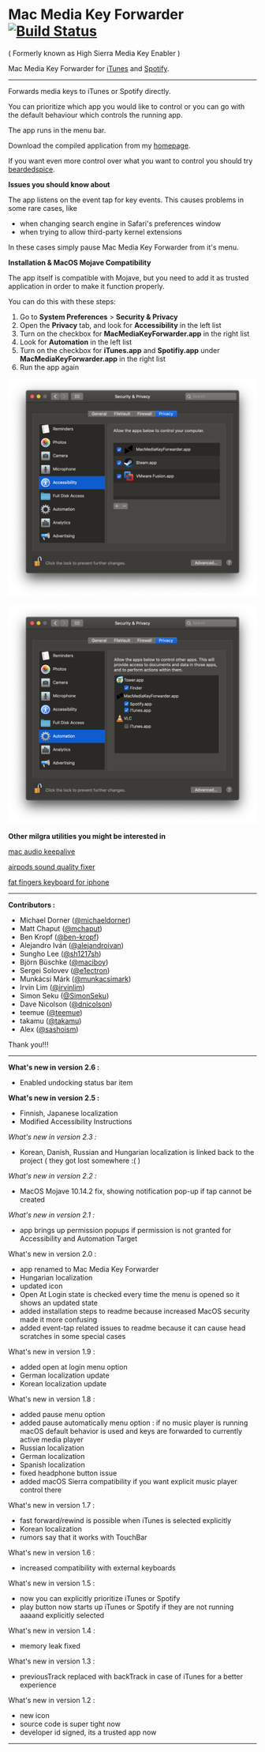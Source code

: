 # Mac Media Key Forwarder [![Build Status](https://travis-ci.org/milgra/highsierramediakeyenabler.svg?branch=master)](https://travis-ci.org/milgra/macmediakeyforwarder#)

( Formerly known as High Sierra Media Key Enabler )

Mac Media Key Forwarder for [iTunes](https://www.apple.com/itunes/) and [Spotify](http://www.spotify.com).

---

Forwards media keys to iTunes or Spotify directly.

You can prioritize which app you would like to control or you can go with the default behaviour which controls the running app.

The app runs in the menu bar.

Download the compiled application from my [homepage](http://milgra.com/high-sierra-media-key-enabler.html).

If you want even more control over what you want to control you should try [beardedspice](http://beardedspice.github.io).

**Issues you should know about**

The app listens on the event tap for key events. This causes problems in some rare cases, like 
- when changing search engine in Safari's preferences window
- when trying to allow third-party kernel extensions

In these cases simply pause Mac Media Key Forwarder from it's menu.

**Installation & MacOS Mojave Compatibility**

The app itself is compatible with Mojave, but you need to add it as trusted application in order to make it function properly.

You can do this with these steps:
1. Go to **System Preferences** > **Security & Privacy**
2. Open the **Privacy** tab, and look for **Accessibility** in the left list
3. Turn on the checkbox for **MacMediaKeyForwarder.app** in the right list
2. Look for **Automation** in the left list
3. Turn on the checkbox for **iTunes.app** and **Spotifiy.app** under **MacMediaKeyForwarder.app** in the right list
4. Run the app again

![Security Setting](security_a.png)

![Security Setting](security_b.png)

**Other milgra utilities you might be interested in**

[mac audio keepalive](https://github.com/milgra/macaudiokeepalive)

[airpods sound quality fixer](https://github.com/milgra/airpodssoundqualityfixer)

[fat fingers keyboard for iphone](https://github.com/milgra/fatfingerskeyboard)

---

**Contributors :** 
* Michael Dorner ([@michaeldorner](http://github.com/michaeldorner))
* Matt Chaput ([@mchaput](http://github.com/mchaput))
* Ben Kropf ([@ben-kropf](http://github.com/ben-kropf))
* Alejandro Iván ([@alejandroivan](http://github.com/alejandroivan))
* Sungho Lee ([@sh1217sh](http://github.com/sh1217sh))
* Björn Büschke ([@maciboy](http://github.com/maciboy))
* Sergei Solovev ([@e1ectron](http://github.com/e1ectron))
* Munkácsi Márk ([@munkacsimark](http://github.com/munkacsimark))
* Irvin Lim ([@irvinlim](https://github.com/irvinlim))
* Simon Seku ([@SimonSeku](https://github.com/SimonSeku))
* Dave Nicolson ([@dnicolson](https://github.com/dnicolson))
* teemue ([@teemue](https://github.com/teemue))
* takamu ([@takamu](https://github.com/takamu))
* Alex ([@sashoism](https://github.com/sashoism))

Thank you!!!

---

**What's new in version 2.6 :**
- Enabled undocking status bar item 

**What's new in version 2.5 :**
- Finnish, Japanese localization
- Modified Accessibility Instructions

*What's new in version 2.3 :*
- Korean, Danish, Russian and Hungarian localization is linked back to the project ( they got lost somewhere :( )

*What's new in version 2.2 :*
- MacOS Mojave 10.14.2 fix, showing notification pop-up if tap cannot be created

*What's new in version 2.1 :*
- app brings up permission popups if permission is not granted for Accessibility and Automation Target

What's new in version 2.0 :
- app renamed to Mac Media Key Forwarder
- Hungarian localization
- updated icon
- Open At Login state is checked every time the menu is opened so it shows an updated state
- added installation steps to readme because increased MacOS security made it more confusing
- added event-tap related issues to readme because it can cause head scratches in some special cases 

What's new in version 1.9 :
- added open at login menu option
- German localization update
- Korean localization update

What's new in version 1.8 :
- added pause menu option
- added pause automatically menu option : if no music player is running macOS default behavior is used and keys are forwarded to currently active media player
- Russian localization
- German localization
- Spanish localization
- fixed headphone button issue
- added macOS Sierra compatibility if you want explicit music player control there

What's new in version 1.7 :
- fast forward/rewind is possible when iTunes is selected explicitly
- Korean localization
- rumors say that it works with TouchBar

What's new in version 1.6 :
- increased compatibility with external keyboards

What's new in version 1.5 :
- now you can explicitly prioritize iTunes or Spotify
- play button now starts up iTunes or Spotify if they are not running aaaand explicitly selected

What's new in version 1.4 :
- memory leak fixed

What's new in version 1.3 :
- previousTrack replaced with backTrack in case of iTunes for a better experience

What's new in version 1.2 :
- new icon
- source code is super tight now
- developer id signed, its a trusted app now

---
